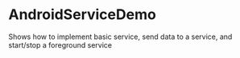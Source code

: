 # AndroidServiceDemo
Shows how to implement basic service, send data to a service, and start/stop a foreground service

